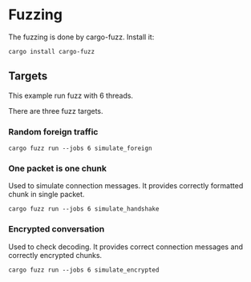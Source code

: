 # Fuzzing

The fuzzing is done by cargo-fuzz. Install it:

```
cargo install cargo-fuzz
```

## Targets

This example run fuzz with 6 threads.

There are three fuzz targets.

### Random foreign traffic

```
cargo fuzz run --jobs 6 simulate_foreign
```

### One packet is one chunk

Used to simulate connection messages. It provides correctly formatted chunk in single packet. 

```
cargo fuzz run --jobs 6 simulate_handshake
```

### Encrypted conversation

Used to check decoding. It provides correct connection messages and correctly encrypted chunks. 

```
cargo fuzz run --jobs 6 simulate_encrypted
```
